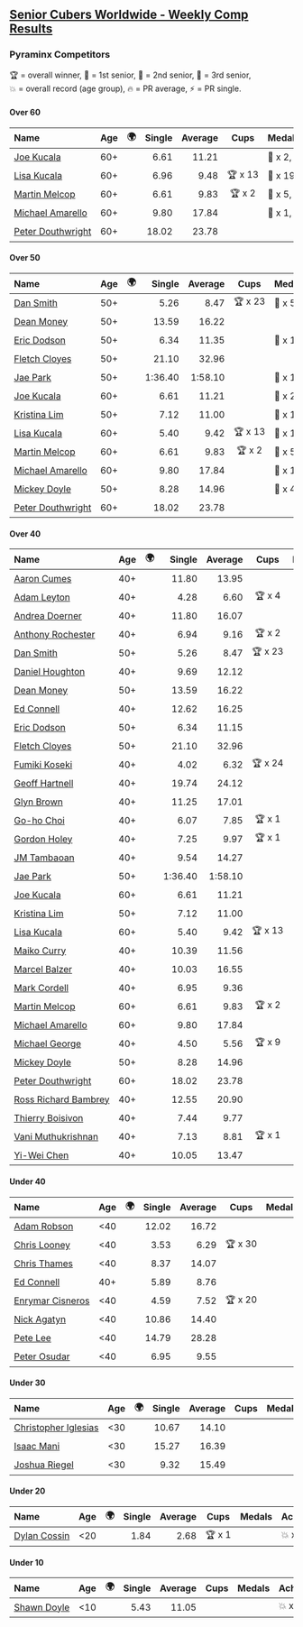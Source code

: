 <style>table {white-space: nowrap;}</style>
<link rel="stylesheet" type="text/css" href="/scw-comp/css/flags.css" />

## [Senior Cubers Worldwide - Weekly Comp Results](/scw-comp/results/)
### Pyraminx Competitors

<span style="white-space: nowrap;">🏆 = overall winner</span>, <span style="white-space: nowrap;">🥇 = 1st senior</span>, <span style="white-space: nowrap;">🥈 = 2nd senior</span>, <span style="white-space: nowrap;">🥉 = 3rd senior</span>, <span style="white-space: nowrap;">💥 = overall record (age group)</span>, <span style="white-space: nowrap;">🔥 = PR average</span>, <span style="white-space: nowrap;">⚡ = PR single</span>.

#### Over 60

| Name | Age | 🌍 | Single | Average | Cups | Medals | Achievements |
| :-- | :--: | :--: | --: | --: | :--: | :-- | :-- |
| [Joe Kucala](../../persons/joe_kucala/pyram.md) | 60+ | <i class="flag flag-US" /> | 6.61 | 11.21 |  | 🥈 x 2, 🥉 x 10 | 💥 x 1, 🔥 x 13, ⚡ x 8 |
| [Lisa Kucala](../../persons/lisa_kucala/pyram.md) | 60+ | <i class="flag flag-US" /> | 6.96 | 9.48 | 🏆 x 13 | 🥇 x 19, 🥈 x 31, 🥉 x 27 | 💥 x 1, 🔥 x 12, ⚡ x 11 |
| [Martin Melcop](../../persons/martin_melcop/pyram.md) | 60+ | <i class="flag flag-BR" /> | 6.61 | 9.83 | 🏆 x 2 | 🥇 x 5, 🥈 x 2 | 💥 x 6, 🔥 x 6, ⚡ x 5 |
| [Michael Amarello](../../persons/michael_amarello/pyram.md) | 60+ | <i class="flag flag-US" /> | 9.80 | 17.84 |  | 🥈 x 1, 🥉 x 5 | 🔥 x 12, ⚡ x 8 |
| [Peter Douthwright](../../persons/peter_douthwright/pyram.md) | 60+ | <i class="flag flag-CA" /> | 18.02 | 23.78 |  |  | 🔥 x 1, ⚡ x 1 |

#### Over 50

| Name | Age | 🌍 | Single | Average | Cups | Medals | Achievements |
| :-- | :--: | :--: | --: | --: | :--: | :-- | :-- |
| [Dan Smith](../../persons/dan_smith/pyram.md) | 50+ | <i class="flag flag-US" /> | 5.26 | 8.47 | 🏆 x 23 | 🥇 x 57, 🥈 x 63, 🥉 x 10 | 💥 x 8, 🔥 x 6, ⚡ x 3 |
| [Dean Money](../../persons/dean_money/pyram.md) | 50+ | <i class="flag flag-US" /> | 13.59 | 16.22 |  |  | 🔥 x 1, ⚡ x 1 |
| [Eric Dodson](../../persons/eric_dodson/pyram.md) | 50+ | <i class="flag flag-US" /> | 6.34 | 11.35 |  | 🥇 x 1, 🥈 x 2, 🥉 x 6 | 🔥 x 10, ⚡ x 8 |
| [Fletch Cloyes](../../persons/fletch_cloyes/pyram.md) | 50+ | <i class="flag flag-US" /> | 21.10 | 32.96 |  |  | 🔥 x 1, ⚡ x 1 |
| [Jae Park](../../persons/jae_park/pyram.md) | 50+ | <i class="flag flag-US" /> | 1:36.40 | 1:58.10 |  | 🥉 x 1 | 🔥 x 1, ⚡ x 1 |
| [Joe Kucala](../../persons/joe_kucala/pyram.md) | 60+ | <i class="flag flag-US" /> | 6.61 | 11.21 |  | 🥈 x 2, 🥉 x 10 | 💥 x 1, 🔥 x 13, ⚡ x 8 |
| [Kristina Lim](../../persons/kristina_lim/pyram.md) | 50+ | <i class="flag flag-US" /> | 7.12 | 11.00 |  | 🥈 x 1, 🥉 x 9 | 🔥 x 1, ⚡ x 4 |
| [Lisa Kucala](../../persons/lisa_kucala/pyram.md) | 60+ | <i class="flag flag-US" /> | 5.40 | 9.42 | 🏆 x 13 | 🥇 x 19, 🥈 x 31, 🥉 x 27 | 💥 x 1, 🔥 x 12, ⚡ x 11 |
| [Martin Melcop](../../persons/martin_melcop/pyram.md) | 60+ | <i class="flag flag-BR" /> | 6.61 | 9.83 | 🏆 x 2 | 🥇 x 5, 🥈 x 2 | 💥 x 6, 🔥 x 6, ⚡ x 5 |
| [Michael Amarello](../../persons/michael_amarello/pyram.md) | 60+ | <i class="flag flag-US" /> | 9.80 | 17.84 |  | 🥈 x 1, 🥉 x 5 | 🔥 x 12, ⚡ x 8 |
| [Mickey Doyle](../../persons/mickey_doyle/pyram.md) | 50+ | <i class="flag flag-US" /> | 8.28 | 14.96 |  | 🥉 x 4 | 🔥 x 8, ⚡ x 7 |
| [Peter Douthwright](../../persons/peter_douthwright/pyram.md) | 60+ | <i class="flag flag-CA" /> | 18.02 | 23.78 |  |  | 🔥 x 1, ⚡ x 1 |

#### Over 40

| Name | Age | 🌍 | Single | Average | Cups | Medals | Achievements |
| :-- | :--: | :--: | --: | --: | :--: | :-- | :-- |
| [Aaron Cumes](../../persons/aaron_cumes/pyram.md) | 40+ | <i class="flag flag-GB" /> | 11.80 | 13.95 |  | 🥈 x 1, 🥉 x 5 | 🔥 x 2, ⚡ x 4 |
| [Adam Leyton](../../persons/adam_leyton/pyram.md) | 40+ | <i class="flag flag-GB" /> | 4.28 | 6.60 | 🏆 x 4 | 🥇 x 4 | 🔥 x 3, ⚡ x 3 |
| [Andrea Doerner](../../persons/andrea_doerner/pyram.md) | 40+ | <i class="flag flag-DE" /> | 11.80 | 16.07 |  | 🥉 x 1 | 🔥 x 2, ⚡ x 3 |
| [Anthony Rochester](../../persons/anthony_rochester/pyram.md) | 40+ | <i class="flag flag-AU" /> | 6.94 | 9.16 | 🏆 x 2 | 🥇 x 4, 🥈 x 4, 🥉 x 1 | 🔥 x 5, ⚡ x 6 |
| [Dan Smith](../../persons/dan_smith/pyram.md) | 50+ | <i class="flag flag-US" /> | 5.26 | 8.47 | 🏆 x 23 | 🥇 x 57, 🥈 x 63, 🥉 x 10 | 💥 x 8, 🔥 x 6, ⚡ x 3 |
| [Daniel Houghton](../../persons/daniel_houghton/pyram.md) | 40+ | <i class="flag flag-CH" /> | 9.69 | 12.12 |  | 🥈 x 2, 🥉 x 1 | 🔥 x 5, ⚡ x 5 |
| [Dean Money](../../persons/dean_money/pyram.md) | 50+ | <i class="flag flag-US" /> | 13.59 | 16.22 |  |  | 🔥 x 1, ⚡ x 1 |
| [Ed Connell](../../persons/ed_connell/pyram.md) | 40+ | <i class="flag flag-IE" /> | 12.62 | 16.25 |  |  | 🔥 x 8, ⚡ x 9 |
| [Eric Dodson](../../persons/eric_dodson/pyram.md) | 50+ | <i class="flag flag-US" /> | 6.34 | 11.15 |  | 🥇 x 1, 🥈 x 2, 🥉 x 6 | 🔥 x 10, ⚡ x 8 |
| [Fletch Cloyes](../../persons/fletch_cloyes/pyram.md) | 50+ | <i class="flag flag-US" /> | 21.10 | 32.96 |  |  | 🔥 x 1, ⚡ x 1 |
| [Fumiki Koseki](../../persons/fumiki_koseki/pyram.md) | 40+ | <i class="flag flag-JP" /> | 4.02 | 6.32 | 🏆 x 24 | 🥇 x 24 | 💥 x 2, 🔥 x 5, ⚡ x 5 |
| [Geoff Hartnell](../../persons/geoff_hartnell/pyram.md) | 40+ | <i class="flag flag-GB" /> | 19.74 | 24.12 |  |  | 🔥 x 1, ⚡ x 1 |
| [Glyn Brown](../../persons/glyn_brown/pyram.md) | 40+ | <i class="flag flag-GB" /> | 11.25 | 17.01 |  |  | 🔥 x 1, ⚡ x 1 |
| [Go-ho Choi](../../persons/go_ho_choi/pyram.md) | 40+ | <i class="flag flag-KR" /> | 6.07 | 7.85 | 🏆 x 1 | 🥇 x 1 | 🔥 x 1, ⚡ x 1 |
| [Gordon Holey](../../persons/gordon_holey/pyram.md) | 40+ | <i class="flag flag-US" /> | 7.25 | 9.97 | 🏆 x 1 | 🥇 x 1, 🥈 x 1, 🥉 x 6 | 🔥 x 3, ⚡ x 4 |
| [JM Tambaoan](../../persons/jm_tambaoan/pyram.md) | 40+ | <i class="flag flag-PH" /> | 9.54 | 14.27 |  | 🥉 x 9 | 🔥 x 3, ⚡ x 4 |
| [Jae Park](../../persons/jae_park/pyram.md) | 50+ | <i class="flag flag-US" /> | 1:36.40 | 1:58.10 |  | 🥉 x 1 | 🔥 x 1, ⚡ x 1 |
| [Joe Kucala](../../persons/joe_kucala/pyram.md) | 60+ | <i class="flag flag-US" /> | 6.61 | 11.21 |  | 🥈 x 2, 🥉 x 10 | 💥 x 1, 🔥 x 13, ⚡ x 8 |
| [Kristina Lim](../../persons/kristina_lim/pyram.md) | 50+ | <i class="flag flag-US" /> | 7.12 | 11.00 |  | 🥈 x 1, 🥉 x 9 | 🔥 x 1, ⚡ x 4 |
| [Lisa Kucala](../../persons/lisa_kucala/pyram.md) | 60+ | <i class="flag flag-US" /> | 5.40 | 9.42 | 🏆 x 13 | 🥇 x 19, 🥈 x 31, 🥉 x 27 | 💥 x 1, 🔥 x 12, ⚡ x 11 |
| [Maiko Curry](../../persons/maiko_curry/pyram.md) | 40+ | <i class="flag flag-JP" /> | 10.39 | 11.56 |  | 🥉 x 2 | 🔥 x 2, ⚡ x 2 |
| [Marcel Balzer](../../persons/marcel_balzer/pyram.md) | 40+ | <i class="flag flag-DE" /> | 10.03 | 16.55 |  | 🥉 x 3 | 🔥 x 4, ⚡ x 3 |
| [Mark Cordell](../../persons/mark_cordell/pyram.md) | 40+ | <i class="flag flag-US" /> | 6.95 | 9.36 |  | 🥇 x 3, 🥈 x 10, 🥉 x 7 | 🔥 x 7, ⚡ x 9 |
| [Martin Melcop](../../persons/martin_melcop/pyram.md) | 60+ | <i class="flag flag-BR" /> | 6.61 | 9.83 | 🏆 x 2 | 🥇 x 5, 🥈 x 2 | 💥 x 6, 🔥 x 6, ⚡ x 5 |
| [Michael Amarello](../../persons/michael_amarello/pyram.md) | 60+ | <i class="flag flag-US" /> | 9.80 | 17.84 |  | 🥈 x 1, 🥉 x 5 | 🔥 x 12, ⚡ x 8 |
| [Michael George](../../persons/michael_george/pyram.md) | 40+ | <i class="flag flag-GB" /> | 4.50 | 5.56 | 🏆 x 9 | 🥇 x 10 | 💥 x 3, 🔥 x 3, ⚡ x 2 |
| [Mickey Doyle](../../persons/mickey_doyle/pyram.md) | 50+ | <i class="flag flag-US" /> | 8.28 | 14.96 |  | 🥉 x 4 | 🔥 x 8, ⚡ x 7 |
| [Peter Douthwright](../../persons/peter_douthwright/pyram.md) | 60+ | <i class="flag flag-CA" /> | 18.02 | 23.78 |  |  | 🔥 x 1, ⚡ x 1 |
| [Ross Richard Bambrey](../../persons/ross_richard_bambrey/pyram.md) | 40+ | <i class="flag flag-GB" /> | 12.55 | 20.90 |  |  | 🔥 x 2, ⚡ x 2 |
| [Thierry Boisivon](../../persons/thierry_boisivon/pyram.md) | 40+ | <i class="flag flag-FR" /> | 7.44 | 9.77 |  | 🥈 x 1 | 🔥 x 1, ⚡ x 1 |
| [Vani Muthukrishnan](../../persons/vani_muthukrishnan/pyram.md) | 40+ | <i class="flag flag-IN" /> | 7.13 | 8.81 | 🏆 x 1 | 🥇 x 2, 🥈 x 1 | 🔥 x 2, ⚡ x 2 |
| [Yi-Wei Chen](../../persons/yi_wei_chen/pyram.md) | 40+ | <i class="flag flag-TW" /> | 10.05 | 13.47 |  | 🥈 x 3, 🥉 x 2 | 🔥 x 3, ⚡ x 4 |

#### Under 40

| Name | Age | 🌍 | Single | Average | Cups | Medals | Achievements |
| :-- | :--: | :--: | --: | --: | :--: | :-- | :-- |
| [Adam Robson](../../persons/adam_robson/pyram.md) | <40 | <i class="flag flag-GB" /> | 12.02 | 16.72 |  |  | 🔥 x 2, ⚡ x 3 |
| [Chris Looney](../../persons/chris_looney/pyram.md) | <40 | <i class="flag flag-US" /> | 3.53 | 6.29 | 🏆 x 30 |  | 💥 x 1, 🔥 x 7, ⚡ x 4 |
| [Chris Thames](../../persons/chris_thames/pyram.md) | <40 | <i class="flag flag-US" /> | 8.37 | 14.07 |  |  | 🔥 x 6, ⚡ x 7 |
| [Ed Connell](../../persons/ed_connell/pyram.md) | 40+ | <i class="flag flag-IE" /> | 5.89 | 8.76 |  |  | 🔥 x 8, ⚡ x 9 |
| [Enrymar Cisneros](../../persons/enrymar_cisneros/pyram.md) | <40 | <i class="flag flag-VE" /> | 4.59 | 7.52 | 🏆 x 20 |  | 🔥 x 2, ⚡ x 1 |
| [Nick Agatyn](../../persons/nick_agatyn/pyram.md) | <40 | <i class="flag flag-AU" /> | 10.86 | 14.40 |  |  | 🔥 x 3, ⚡ x 3 |
| [Pete Lee](../../persons/pete_lee/pyram.md) | <40 | <i class="flag flag-GB" /> | 14.79 | 28.28 |  |  | 🔥 x 1, ⚡ x 2 |
| [Peter Osudar](../../persons/peter_osudar/pyram.md) | <40 | <i class="flag flag-CA" /> | 6.95 | 9.55 |  |  | 🔥 x 1, ⚡ x 1 |

#### Under 30

| Name | Age | 🌍 | Single | Average | Cups | Medals | Achievements |
| :-- | :--: | :--: | --: | --: | :--: | :-- | :-- |
| [Christopher Iglesias](../../persons/christopher_iglesias/pyram.md) | <30 | <i class="flag flag-US" /> | 10.67 | 14.10 |  |  | 🔥 x 2, ⚡ x 2 |
| [Isaac Mani](../../persons/isaac_mani/pyram.md) | <30 | <i class="flag flag-MX" /> | 15.27 | 16.39 |  |  | 🔥 x 1, ⚡ x 1 |
| [Joshua Riegel](../../persons/joshua_riegel/pyram.md) | <30 | <i class="flag flag-US" /> | 9.32 | 15.49 |  |  | 🔥 x 4, ⚡ x 2 |

#### Under 20

| Name | Age | 🌍 | Single | Average | Cups | Medals | Achievements |
| :-- | :--: | :--: | --: | --: | :--: | :-- | :-- |
| [Dylan Cossin](../../persons/dylan_cossin/pyram.md) | <20 | <i class="flag flag-US" /> | 1.84 | 2.68 | 🏆 x 1 |  | 💥 x 1, 🔥 x 1, ⚡ x 1 |

#### Under 10

| Name | Age | 🌍 | Single | Average | Cups | Medals | Achievements |
| :-- | :--: | :--: | --: | --: | :--: | :-- | :-- |
| [Shawn Doyle](../../persons/shawn_doyle/pyram.md) | <10 | <i class="flag flag-US" /> | 5.43 | 11.05 |  |  | 💥 x 2, 🔥 x 2, ⚡ x 2 |


<!-- Global site tag (gtag.js) - Google Analytics -->
<script async src="https://www.googletagmanager.com/gtag/js?id=UA-86348435-3"></script>
<script>window.dataLayer = window.dataLayer || []; function gtag() {dataLayer.push(arguments);} gtag('js', new Date()); gtag('config', 'UA-86348435-3');</script>
